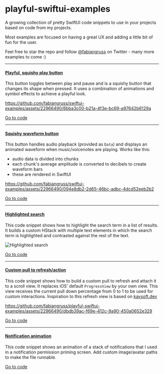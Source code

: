 # playful-swiftui-examples

A growing collection of pretty SwiftUI code snippets to use in your projects based on code from my projects.

Most examples are focused on having a great UX and adding a little bit of fun for the user.

Feel free to star the repo and follow [@fabiangruss](https://twitter.com/fabiangruss) on Twitter - many more examples to come :)




---



#### [Playful, squishy play button](https://github.com/fabiangruss/swiftui-examples/blob/a37c34ec1e470e9b6ac03088b1c4c81bae22adec/playful_button.swift)


This button toggles between play and pause and is a squishy button that changes its shape when pressed. It uses a combination of animations and symbol effects to achieve a playful look.

https://github.com/fabiangruss/swiftui-examples/assets/22966490/6bba3c00-b21a-4f3e-bc69-a97642b6129a

[Go to code](https://github.com/fabiangruss/swiftui-examples/blob/a37c34ec1e470e9b6ac03088b1c4c81bae22adec/playful_button.swift)



---



#### [Squishy waveform button](https://github.com/fabiangruss/swiftui-examples/tree/main/waveform_button)


This button handles audio playback (provided as `Data`) and displays an animated waveform when music/voicenotes are playing. Works like this:
- audio data is divided into chunks
- each chunk's average amplitude is converted to decibels to create waveform bars
- these are rendered in SwiftUI


https://github.com/fabiangruss/swiftui-examples/assets/22966490/094e8db2-2d65-46bc-adbc-4dcd52eeb2b2


[Go to code](https://github.com/fabiangruss/swiftui-examples/tree/main/waveform_button)



---



#### [Highlighted search](https://github.com/fabiangruss/swiftui-examples/blob/a37c34ec1e470e9b6ac03088b1c4c81bae22adec/highlighted_search.swift)

This code snippet shows how to highlight the search term in a list of results. It builds a custom HStack with multiple text elements in which the search term is highlighted and contrasted against the rest of the text.

![Highlighted search](https://github.com/fabiangruss/swiftui-examples/blob/main/previews/highlighted_search.jpg?raw=true)

[Go to code](https://github.com/fabiangruss/swiftui-examples/blob/a37c34ec1e470e9b6ac03088b1c4c81bae22adec/highlighted_search.swift)




---



#### [Custom pull to refresh/action](https://github.com/fabiangruss/playful-swiftui-examples/blob/649765d4eebfa0d14f3d51062f9e08474b3230ea/custom_refresh_view.swift)

This code snippet shows how to build a custom pull to refresh and attach it to a scroll view. It replaces iOS' default `ProgressView` by your own view. This view receives the current pull down percentage from 0 to 1 to be used for custom interactions. Inspiration to this refresh view is based on [kavsoft.dev](https://kavsoft.dev/)


https://github.com/fabiangruss/playful-swiftui-examples/assets/22966490/dbdb39ac-f69e-412c-9a90-450a0652e329


[Go to code](https://github.com/fabiangruss/playful-swiftui-examples/blob/649765d4eebfa0d14f3d51062f9e08474b3230ea/custom_refresh_view.swift)



---



#### [Notification animation](https://github.com/fabiangruss/playful-swiftui-examples/blob/649765d4eebfa0d14f3d51062f9e08474b3230ea/custom_refresh_view.swift)

This code snippet shows an animation of a stack of notifications that I used in a notification permission priming screen. Add custom image/avatar paths to make the file runnable.



[Go to code]()
